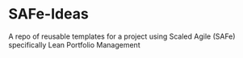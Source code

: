 # SAFe-Ideas
A repo of reusable templates for a project using Scaled Agile (SAFe) specifically Lean Portfolio Management
